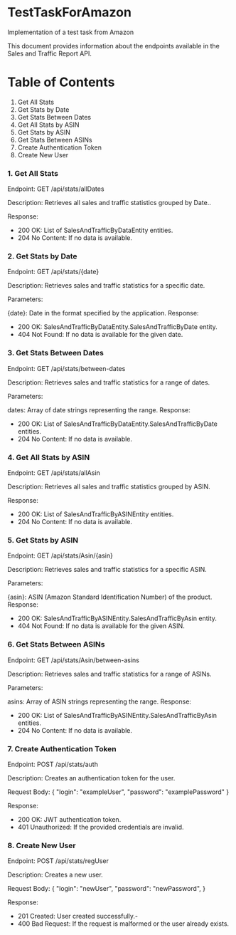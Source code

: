 # TestTaskForAmazon
Implementation of a test task from Amazon

This document provides information about the endpoints available in the Sales and Traffic Report API.

 # Table of Contents
1) Get All Stats
2) Get Stats by Date
3) Get Stats Between Dates
4) Get All Stats by ASIN
5) Get Stats by ASIN
6) Get Stats Between ASINs
7) Create Authentication Token
8) Create New User

### 1. Get All Stats <a name="get-all-stats"></a>
Endpoint: GET /api/stats/allDates

Description: Retrieves all sales and traffic statistics grouped by Date..

Response:

- 200 OK: List of SalesAndTrafficByDataEntity entities.
- 204 No Content: If no data is available.

### 2. Get Stats by Date <a name="get-stats-by-date"></a>
Endpoint: GET /api/stats/{date}

Description: Retrieves sales and traffic statistics for a specific date.

Parameters:

{date}: Date in the format specified by the application.
Response:

- 200 OK: SalesAndTrafficByDataEntity.SalesAndTrafficByDate entity.
- 404 Not Found: If no data is available for the given date.

### 3. Get Stats Between Dates <a name="get-stats-between-dates"></a>
Endpoint: GET /api/stats/between-dates

Description: Retrieves sales and traffic statistics for a range of dates.

Parameters:

dates: Array of date strings representing the range.
Response:

- 200 OK: List of SalesAndTrafficByDataEntity.SalesAndTrafficByDate entities.
- 204 No Content: If no data is available.

### 4. Get All Stats by ASIN <a name="get-all-stats-by-asin"></a>
Endpoint: GET /api/stats/allAsin

Description: Retrieves all sales and traffic statistics grouped by ASIN.

Response:

- 200 OK: List of SalesAndTrafficByASINEntity entities.
- 204 No Content: If no data is available.

### 5. Get Stats by ASIN <a name="get-stats-by-asin"></a>
Endpoint: GET /api/stats/Asin/{asin}

Description: Retrieves sales and traffic statistics for a specific ASIN.

Parameters:

{asin}: ASIN (Amazon Standard Identification Number) of the product.
Response:

- 200 OK: SalesAndTrafficByASINEntity.SalesAndTrafficByAsin entity.
- 404 Not Found: If no data is available for the given ASIN.

### 6. Get Stats Between ASINs <a name="get-stats-between-asins"></a>
Endpoint: GET /api/stats/Asin/between-asins

Description: Retrieves sales and traffic statistics for a range of ASINs.

Parameters:

asins: Array of ASIN strings representing the range.
Response:

- 200 OK: List of SalesAndTrafficByASINEntity.SalesAndTrafficByAsin entities.
- 204 No Content: If no data is available.

### 7. Create Authentication Token <a name="create-authentication-token"></a>
Endpoint: POST /api/stats/auth

Description: Creates an authentication token for the user.

Request Body:
{
  "login": "exampleUser",
  "password": "examplePassword"
}

Response:

- 200 OK: JWT authentication token.
- 401 Unauthorized: If the provided credentials are invalid.

### 8. Create New User <a name="create-new-user"></a>
Endpoint: POST /api/stats/regUser

Description: Creates a new user.

Request Body:
{
  "login": "newUser",
  "password": "newPassword",
}

Response:

- 201 Created: User created successfully.-
- 400 Bad Request: If the request is malformed or the user already exists.


